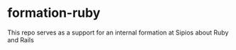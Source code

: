 # formation-ruby

This repo serves as a support for an internal formation at Sipios about Ruby and
Rails
